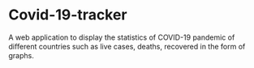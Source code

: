 # Covid-19-tracker
A web application to display the statistics of COVID-19 pandemic of diﬀerent countries such as live cases, deaths, recovered in the form of graphs. 
